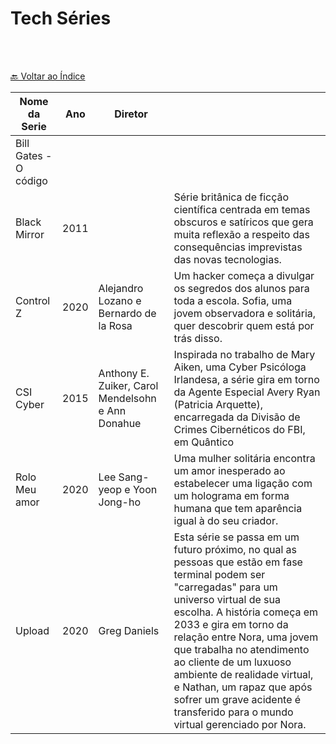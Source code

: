 # Tech Séries

<br>

<br>[🔙 Voltar ao Índice](./README.md)<br>

|Nome da Serie|Ano|Diretor||
|---|---|---|---|
|Bill Gates - O código||||
|Black Mirror| 2011||Série britânica de ficção científica centrada em temas obscuros e satíricos que gera muita reflexão a respeito das consequências imprevistas das novas tecnologias.|
|Control Z| 2020 | Alejandro Lozano e Bernardo de la Rosa |Um hacker começa a divulgar os segredos dos alunos para toda a escola. Sofia, uma jovem observadora e solitária, quer descobrir quem está por trás disso.|
|CSI Cyber|2015| Anthony E. Zuiker, Carol Mendelsohn e Ann Donahue| Inspirada no trabalho de Mary Aiken, uma Cyber Psicóloga Irlandesa, a série gira em torno da Agente Especial Avery Ryan (Patricia Arquette), encarregada da Divisão de Crimes Cibernéticos do FBI, em Quântico|
|Rolo Meu amor|2020|Lee Sang-yeop e Yoon Jong-ho|Uma mulher solitária encontra um amor inesperado ao estabelecer uma ligação com um holograma em forma humana que tem aparência igual à do seu criador.|
|Upload| 2020 | Greg Daniels|Esta série se passa em um futuro próximo, no qual as pessoas que estão em fase terminal podem ser "carregadas" para um universo virtual de sua escolha. A história começa em 2033 e gira em torno da relação entre Nora, uma jovem que trabalha no atendimento ao cliente de um luxuoso ambiente de realidade virtual, e Nathan, um rapaz que após sofrer um grave acidente é transferido para o mundo virtual gerenciado por Nora.|


